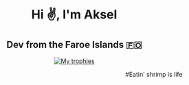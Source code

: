 <h1 align="center">Hi ✌️, I'm Aksel</h1>
<h2 align="center">Dev from the Faroe Islands 🇫🇴</h2>

<p align="center">
  <a href="https://github.com/ryo-ma/github-profile-trophy">
    <img src="https://github-profile-trophy.vercel.app/?username=aksel&theme=alduin&column=7&margin-w=8&margin-h=8&no-frame=true" alt="My trophies" />
  </a>
</p>

<p align="right">#Eatin' shrimp is life</small>
